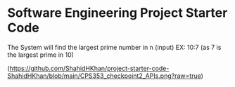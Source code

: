 # Software Engineering Project Starter Code

The System will find the largest prime number in n (input)
EX: 10:7 (as 7 is the largest prime in 10)

(https://github.com/ShahidHKhan/project-starter-code-ShahidHKhan/blob/main/CPS353_checkpoint2_APIs.png?raw=true)
